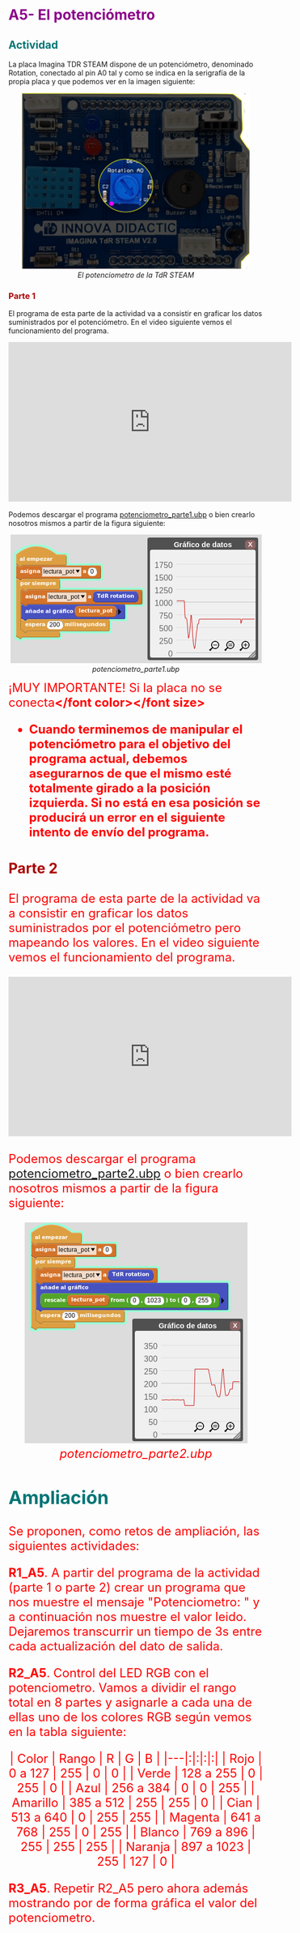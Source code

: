 # <FONT COLOR=#8B008B>A5- El potenciómetro</font>

## <FONT COLOR=#007575>**Actividad**</font>
La placa Imagina TDR STEAM dispone de un potenciómetro, denominado Rotation, conectado al pin A0 tal y como se indica en la serigrafía de la propia placa y que podemos ver en la imagen siguiente:

<center>

![El potenciometro de la TdR STEAM](../img/actividades/Pot-TdR.png)  
*El potenciometro de la TdR STEAM*

</center>

### <FONT COLOR=#AA0000>Parte 1</font>
El programa de esta parte de la actividad va a consistir en graficar los datos suministrados por el potenciómetro. En el video siguiente vemos el funcionamiento del programa.

<center>
<iframe width="560" height="315" src="https://www.youtube.com/embed/Ze-Me8f3HCw?si=vgL-NpctfSfVvWUK" title="YouTube video player" frameborder="0" allow="accelerometer; autoplay; clipboard-write; encrypted-media; gyroscope; picture-in-picture; web-share" allowfullscreen></iframe>
</center>

Podemos descargar el programa [potenciometro_parte1.ubp](../actividades/programas/potenciometro_parte1.ubp) o bien crearlo nosotros mismos a partir de la figura siguiente:

<center>

![potenciometro_parte1.ubp](../img/actividades/P_potenciometro_parte1.png)  
*potenciometro_parte1.ubp*

</center>

<FONT COLOR=#FF0000><font size="5">¡MUY IMPORTANTE! Si la placa no se conecta<b></font color></font size></b>

>
  * **Cuando terminemos de manipular el potenciómetro para el objetivo del programa actual, debemos asegurarnos de que el mismo esté totalmente girado a la posición izquierda. Si no está en esa posición se producirá un error en el siguiente intento de envío del programa.**

### <FONT COLOR=#AA0000>Parte 2</font>
El programa de esta parte de la actividad va a consistir en graficar los datos suministrados por el potenciómetro pero mapeando los valores. En el video siguiente vemos el funcionamiento del programa.

<center>
<iframe width="560" height="315" src="https://www.youtube.com/embed/uTB2eGqxMYI?si=EU0RiOAT0FGafTty" title="YouTube video player" frameborder="0" allow="accelerometer; autoplay; clipboard-write; encrypted-media; gyroscope; picture-in-picture; web-share" allowfullscreen></iframe>
</center>

Podemos descargar el programa [potenciometro_parte2.ubp](../actividades/programas/potenciometro_parte2.ubp) o bien crearlo nosotros mismos a partir de la figura siguiente:

<center>

![potenciometro_parte2.ubp](../img/actividades/P_potenciometro_parte2.png)  
*potenciometro_parte2.ubp*

</center>

## <FONT COLOR=#007575>**Ampliación**</font>
Se proponen, como retos de ampliación, las siguientes actividades:

**R1_A5**. A partir del programa de la actividad (parte 1 o parte 2) crear un programa que nos muestre el mensaje "Potenciometro: " y a continuación nos muestre el valor leido. Dejaremos transcurrir un tiempo de 3s entre cada actualización del dato de salida.

**R2_A5**. Control del LED RGB con el potenciometro. Vamos a dividir el rango total en 8 partes y asignarle a cada una de ellas uno de los colores RGB según vemos en la tabla siguiente:

<center>

| Color | Rango | R | G | B |
|---|:|:|:|:|
| Rojo | 0 a 127 | 255 | 0 | 0 |
| Verde | 128 a 255 | 0 | 255 | 0 |
| Azul | 256 a 384 | 0 | 0 | 255 |
| Amarillo | 385 a 512 | 255 | 255 | 0 |
| Cian | 513 a 640 | 0 | 255 | 255 |
| Magenta | 641 a 768 | 255 | 0 | 255 |
| Blanco | 769 a 896 | 255 | 255 | 255 |
| Naranja | 897 a 1023 | 255 | 127 | 0 |

</center>

**R3_A5**. Repetir R2_A5 pero ahora además mostrando por de forma gráfica el valor del potenciometro.
